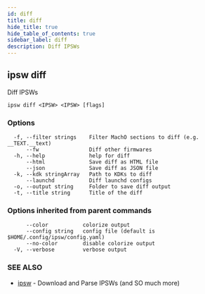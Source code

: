 ```yaml
---
id: diff
title: diff
hide_title: true
hide_table_of_contents: true
sidebar_label: diff
description: Diff IPSWs
---
```

## ipsw diff

Diff IPSWs

```
ipsw diff <IPSW> <IPSW> [flags]
```

### Options

```
  -f, --filter strings    Filter MachO sections to diff (e.g. __TEXT.__text)
      --fw                Diff other firmwares
  -h, --help              help for diff
      --html              Save diff as HTML file
      --json              Save diff as JSON file
  -k, --kdk stringArray   Path to KDKs to diff
      --launchd           Diff launchd configs
  -o, --output string     Folder to save diff output
  -t, --title string      Title of the diff
```

### Options inherited from parent commands

```
      --color           colorize output
      --config string   config file (default is $HOME/.config/ipsw/config.yaml)
      --no-color        disable colorize output
  -V, --verbose         verbose output
```

### SEE ALSO

* [ipsw](/docs/cli/ipsw)	 - Download and Parse IPSWs (and SO much more)

